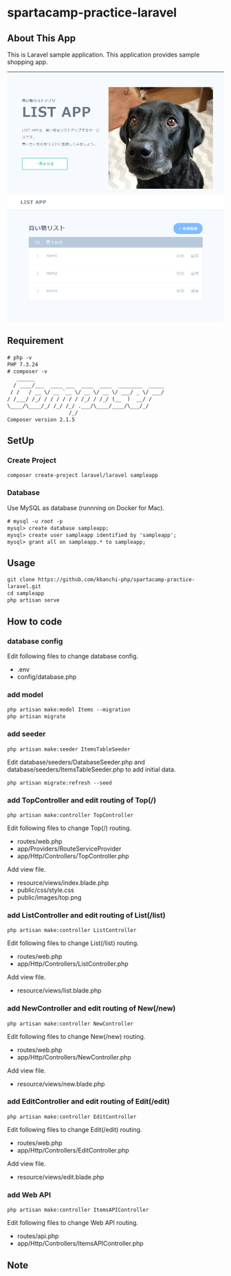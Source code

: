 # spartacamp-practice-laravel

## About This App
This is Laravel sample application.
This application provides sample shopping app.

![](./demo/top.png)
![](./demo/index.png)

## Requirement
```
# php -v
PHP 7.3.24
# composer -v
   ______
  / ____/___  ____ ___  ____  ____  ________  _____
 / /   / __ \/ __ `__ \/ __ \/ __ \/ ___/ _ \/ ___/
/ /___/ /_/ / / / / / / /_/ / /_/ (__  )  __/ /
\____/\____/_/ /_/ /_/ .___/\____/____/\___/_/
                    /_/
Composer version 2.1.5
```

## SetUp

### Create Project
```
composer create-project laravel/laravel sampleapp
```

### Database
Use MySQL as database (runnning on Docker for Mac).
```
# mysql -u root -p
mysql> create database sampleapp;
mysql> create user sampleapp identified by 'sampleapp';
mysql> grant all on sampleapp.* to sampleapp;
```

## Usage
```
git clone https://github.com/kbanchi-php/spartacamp-practice-laravel.git
cd sampleapp
php artisan serve
```

## How to code

### database config
Edit following files to change database config.
* .env
* config/database.php

### add model
```
php artisan make:model Items --migration
php artisan migrate
```

### add seeder
```
php artisan make:seeder ItemsTableSeeder
```

Edit database/seeders/DatabaseSeeder.php and database/seeders/ItemsTableSeeder.php to add initial data.

```
php artisan migrate:refresh --seed
```

### add TopController and edit routing of Top(/)

```
php artisan make:controller TopController
```

Edit following files to change Top(/) routing.
* routes/web.php
* app/Providers/RouteServiceProvider
* app/Http/Controllers/TopController.php

Add view file.
* resource/views/index.blade.php
* public/css/style.css
* public/images/top.png

### add ListController and edit routing of List(/list)

```
php artisan make:controller ListController
```

Edit following files to change List(/list) routing.
* routes/web.php
* app/Http/Controllers/ListController.php

Add view file.
* resource/views/list.blade.php

### add NewController and edit routing of New(/new)

```
php artisan make:controller NewController
```

Edit following files to change New(/new) routing.
* routes/web.php
* app/Http/Controllers/NewController.php

Add view file.
* resource/views/new.blade.php

### add EditController and edit routing of Edit(/edit)

```
php artisan make:controller EditController
```

Edit following files to change Edit(/edit) routing.
* routes/web.php
* app/Http/Controllers/EditController.php

Add view file.
* resource/views/edit.blade.php

### add Web API

```
php artisan make:controller ItemsAPIController
```

Edit following files to change Web API routing.
* routes/api.php
* app/Http/Controllers/ItemsAPIController.php

## Note

